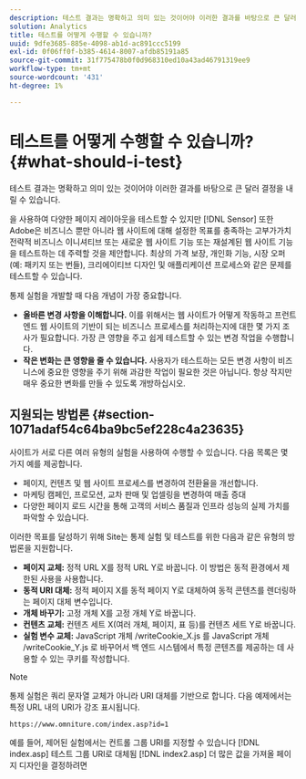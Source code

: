 ```yaml
---
description: 테스트 결과는 명확하고 의미 있는 것이어야 이러한 결과를 바탕으로 큰 달러 결정을 내릴 수 있습니다.
solution: Analytics
title: 테스트를 어떻게 수행할 수 있습니까?
uuid: 9dfe3685-885e-4098-ab1d-ac891ccc5199
exl-id: 0f06ff0f-b385-4614-8007-afdb85191a85
source-git-commit: 31f775478b0f0d968310ed10a43ad46791319ee9
workflow-type: tm+mt
source-wordcount: '431'
ht-degree: 1%

---
```


# 테스트를 어떻게 수행할 수 있습니까?{#what-should-i-test}

테스트 결과는 명확하고 의미 있는 것이어야 이러한 결과를 바탕으로 큰 달러 결정을 내릴 수 있습니다.

을 사용하여 다양한 페이지 레이아웃을 테스트할 수 있지만 [!DNL Sensor] 또한 Adobe은 비즈니스 뿐만 아니라 웹 사이트에 대해 설정한 목표를 충족하는 고부가가치 전략적 비즈니스 이니셔티브 또는 새로운 웹 사이트 기능 또는 재설계된 웹 사이트 기능을 테스트하는 데 주력할 것을 제안합니다. 최상의 가격 보장, 개인화 기능, 시장 오퍼(예: 패키지 또는 번들), 크리에이티브 디자인 및 애플리케이션 프로세스와 같은 문제를 테스트할 수 있습니다.

통제 실험을 개발할 때 다음 개념이 가장 중요합니다.

* **올바른 변경 사항을 이해합니다.** 이를 위해서는 웹 사이트가 어떻게 작동하고 프런트 엔드 웹 사이트의 기반이 되는 비즈니스 프로세스를 처리하는지에 대한 몇 가지 조사가 필요합니다. 가장 큰 영향을 주고 쉽게 테스트할 수 있는 변경 작업을 수행합니다.
* **작은 변화는 큰 영향을 줄 수 있습니다.** 사용자가 테스트하는 모든 변경 사항이 비즈니스에 중요한 영향을 주기 위해 과감한 작업이 필요한 것은 아닙니다. 항상 작지만 매우 중요한 변화를 만들 수 있도록 개방하십시오.

## 지원되는 방법론 {#section-1071adaf54c64ba9bc5ef228c4a23635}

사이트가 서로 다른 여러 유형의 실험을 사용하여 수행할 수 있습니다. 다음 목록은 몇 가지 예를 제공합니다.

* 페이지, 컨텐츠 및 웹 사이트 프로세스를 변경하여 전환율을 개선합니다.
* 마케팅 캠페인, 프로모션, 교차 판매 및 업셀링을 변경하여 매출 증대
* 다양한 페이지 로드 시간을 통해 고객의 서비스 품질과 인프라 성능의 실제 가치를 파악할 수 있습니다.

이러한 목표를 달성하기 위해 Site는 통제 실험 및 테스트를 위한 다음과 같은 유형의 방법론을 지원합니다.

* **페이지 교체:** 정적 URL X를 정적 URL Y로 바꿉니다. 이 방법은 동적 환경에서 제한된 사용을 사용합니다.
* **동적 URI 대체:** 정적 페이지 X를 동적 페이지 Y로 대체하여 동적 콘텐츠를 렌더링하는 페이지 대체 변수입니다.
* **개체 바꾸기:** 고정 개체 X를 고정 개체 Y로 바꿉니다.
* **컨텐츠 교체:** 컨텐츠 세트 X(여러 개체, 페이지, 표 등)를 컨텐츠 세트 Y로 바꿉니다.
* **실험 변수 교체:** JavaScript 개체 /writeCookie_X.js 를 JavaScript 개체 /writeCookie_Y.js 로 바꾸어서 백 엔드 시스템에서 특정 콘텐츠를 제공하는 데 사용할 수 있는 쿠키를 작성합니다.

>[!NOTE]
>
>통제 실험은 쿼리 문자열 교체가 아니라 URI 대체를 기반으로 합니다. 다음 예제에서는 특정 URL 내의 URI가 강조 표시됩니다.
>
>`https://www.omniture.com/index.asp?id=1`
>
>예를 들어, 제어된 실험에서는 컨트롤 그룹 URI를 지정할 수 있습니다 [!DNL index.asp] 테스트 그룹 URI로 대체됨 [!DNL index2.asp] 더 많은 값을 가져올 페이지 디자인을 결정하려면
